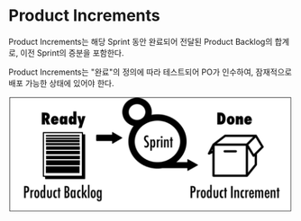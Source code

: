 # Product Increments

Product Increments는 해당 Sprint 동안 완료되어 전달된 Product Backlog의 합계로, 이전 Sprint의 증분을 포함한다.

Product Increments는 "완료"의 정의에 따라 테스트되어 PO가 인수하여, 잠재적으로 배포 가능한 상태에 있어야 한다. 

![ready-done](./img/ready-done.png)

